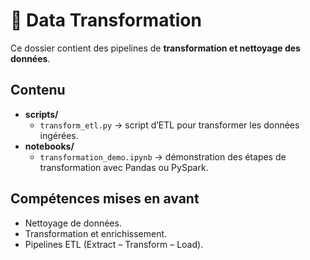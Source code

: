# 🔄 Data Transformation

Ce dossier contient des pipelines de **transformation et nettoyage des données**.

## Contenu
- **scripts/**
  - `transform_etl.py` → script d’ETL pour transformer les données ingérées.
- **notebooks/**
  - `transformation_demo.ipynb` → démonstration des étapes de transformation avec Pandas ou PySpark.

## Compétences mises en avant
- Nettoyage de données.
- Transformation et enrichissement.
- Pipelines ETL (Extract – Transform – Load).
